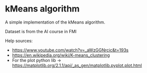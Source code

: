 # kMeans algorithm

A simple implementation of the kMeans algorithm.

Dataset is from the AI course in FMI

Help sources:
* https://www.youtube.com/watch?v=_aWzGGNrcic&t=193s
* https://en.wikipedia.org/wiki/K-means_clustering
* For the plot python lib -> https://matplotlib.org/2.1.1/api/_as_gen/matplotlib.pyplot.plot.html